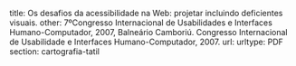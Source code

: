 title: Os desafios da acessibilidade na Web: projetar incluindo deficientes visuais.
other:  7ºCongresso Internacional de Usabilidades e Interfaces Humano-Computador, 2007, Balneário Camboriú. Congresso Internacional de Usabilidade e Interfaces Humano-Computador, 2007.
url: 
urltype: PDF
section: cartografia-tatil